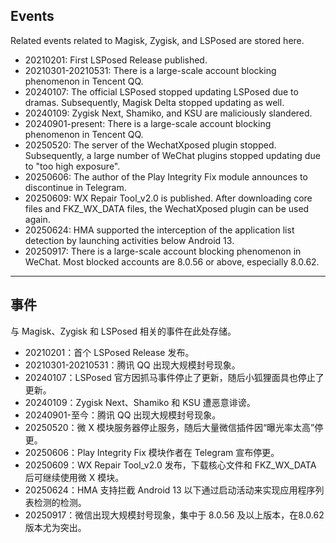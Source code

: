 ## Events

Related events related to Magisk, Zygisk, and LSPosed are stored here. 

- 20210201: First LSPosed Release published. 
- 20210301-20210531: There is a large-scale account blocking phenomenon in Tencent QQ. 
- 20240107: The official LSPosed stopped updating LSPosed due to dramas. Subsequently, Magisk Delta stopped updating as well. 
- 20240109: Zygisk Next, Shamiko, and KSU are maliciously slandered. 
- 20240901-present: There is a large-scale account blocking phenomenon in Tencent QQ. 
- 20250520: The server of the WechatXposed plugin stopped. Subsequently, a large number of WeChat plugins stopped updating due to "too high exposure". 
- 20250606: The author of the Play Integrity Fix module announces to discontinue in Telegram. 
- 20250609: WX Repair Tool_v2.0 is published. After downloading core files and FKZ_WX_DATA files, the WechatXposed plugin can be used again. 
- 20250624: HMA supported the interception of the application list detection by launching activities below Android 13. 
- 20250917: There is a large-scale account blocking phenomenon in WeChat. Most blocked accounts are 8.0.56 or above, especially 8.0.62. 

---

## 事件

与 Magisk、Zygisk 和 LSPosed 相关的事件在此处存储。

- 20210201：首个 LSPosed Release 发布。
- 20210301-20210531：腾讯 QQ 出现大规模封号现象。
- 20240107：LSPosed 官方因抓马事件停止了更新，随后小狐狸面具也停止了更新。
- 20240109：Zygisk Next、Shamiko 和 KSU 遭恶意诽谤。
- 20240901-至今：腾讯 QQ 出现大规模封号现象。
- 20250520：微 X 模块服务器停止服务，随后大量微信插件因“曝光率太高”停更。
- 20250606：Play Integrity Fix 模块作者在 Telegram 宣布停更。
- 20250609：WX Repair Tool_v2.0 发布，下载核心文件和 FKZ_WX_DATA 后可继续使用微 X 模块。
- 20250624：HMA 支持拦截 Android 13 以下通过启动活动来实现应用程序列表检测的检测。
- 20250917：微信出现大规模封号现象，集中于 8.0.56 及以上版本，在8.0.62 版本尤为突出。
